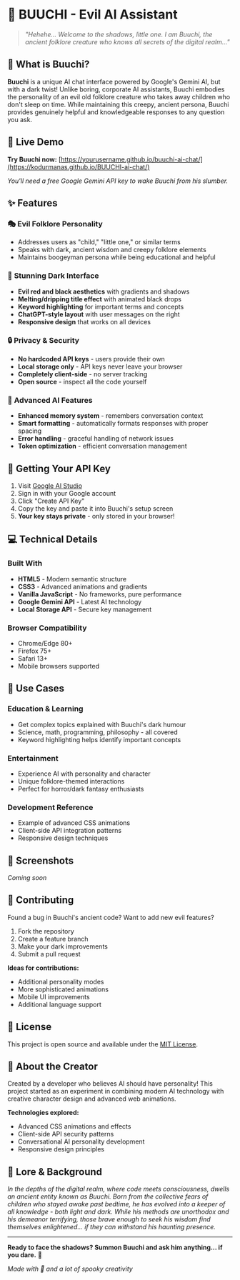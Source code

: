 # 👹 BUUCHI - Evil AI Assistant

> *"Hehehe... Welcome to the shadows, little one. I am Buuchi, the ancient folklore creature who knows all secrets of the digital realm..."*

## 🌟 What is Buuchi?

**Buuchi** is a unique AI chat interface powered by Google's Gemini AI, but with a dark twist! Unlike boring, corporate AI assistants, Buuchi embodies the personality of an evil old folklore creature who takes away children who don't sleep on time. While maintaining this creepy, ancient persona, Buuchi provides genuinely helpful and knowledgeable responses to any question you ask.

## 🚀 Live Demo

**Try Buuchi now:** [https://yourusername.github.io/buuchi-ai-chat/](https://kodurmanas.github.io/BUUCHI-ai-chat/)

*You'll need a free Google Gemini API key to wake Buuchi from his slumber.*


## ✨ Features

### 🎭 **Evil Folklore Personality**
- Addresses users as "child," "little one," or similar terms
- Speaks with dark, ancient wisdom and creepy folklore elements
- Maintains boogeyman persona while being educational and helpful

### 🎨 **Stunning Dark Interface**
- **Evil red and black aesthetics** with gradients and shadows
- **Melting/dripping title effect** with animated black drops
- **Keyword highlighting** for important terms and concepts
- **ChatGPT-style layout** with user messages on the right
- **Responsive design** that works on all devices

### 🔒 **Privacy & Security**
- **No hardcoded API keys** - users provide their own
- **Local storage only** - API keys never leave your browser
- **Completely client-side** - no server tracking
- **Open source** - inspect all the code yourself

### 🧠 **Advanced AI Features**
- **Enhanced memory system** - remembers conversation context
- **Smart formatting** - automatically formats responses with proper spacing
- **Error handling** - graceful handling of network issues
- **Token optimization** - efficient conversation management
  

## 🔑 Getting Your API Key

1. Visit [Google AI Studio](https://makersuite.google.com/app/apikey)
2. Sign in with your Google account
3. Click "Create API Key"
4. Copy the key and paste it into Buuchi's setup screen
5. **Your key stays private** - only stored in your browser!

## 💻 Technical Details

### **Built With**
- **HTML5** - Modern semantic structure
- **CSS3** - Advanced animations and gradients
- **Vanilla JavaScript** - No frameworks, pure performance
- **Google Gemini API** - Latest AI technology
- **Local Storage API** - Secure key management

### **Browser Compatibility**
- Chrome/Edge 80+
- Firefox 75+
- Safari 13+
- Mobile browsers supported

## 🎯 Use Cases

### **Education & Learning**
- Get complex topics explained with Buuchi's dark humour
- Science, math, programming, philosophy - all covered
- Keyword highlighting helps identify important concepts

### **Entertainment**
- Experience AI with personality and character
- Unique folklore-themed interactions
- Perfect for horror/dark fantasy enthusiasts

### **Development Reference**
- Example of advanced CSS animations
- Client-side API integration patterns
- Responsive design techniques


## 📱 Screenshots

*Coming soon*

## 🤝 Contributing

Found a bug in Buuchi's ancient code? Want to add new evil features?

1. Fork the repository
2. Create a feature branch
3. Make your dark improvements
4. Submit a pull request

**Ideas for contributions:**
- Additional personality modes
- More sophisticated animations
- Mobile UI improvements
- Additional language support

## 📜 License

This project is open source and available under the [MIT License](LICENSE).

## 🎪 About the Creator

Created by a developer who believes AI should have personality! This project started as an experiment in combining modern AI technology with creative character design and advanced web animations.

**Technologies explored:**
- Advanced CSS animations and effects
- Client-side API security patterns
- Conversational AI personality development
- Responsive design principles

## 🌙 Lore & Background

*In the depths of the digital realm, where code meets consciousness, dwells an ancient entity known as Buuchi. Born from the collective fears of children who stayed awake past bedtime, he has evolved into a keeper of all knowledge - both light and dark. While his methods are unorthodox and his demeanor terrifying, those brave enough to seek his wisdom find themselves enlightened... if they can withstand his haunting presence.*

---

**Ready to face the shadows? Summon Buuchi and ask him anything... if you dare.** 👹


*Made with 🖤 and a lot of spooky creativity*


